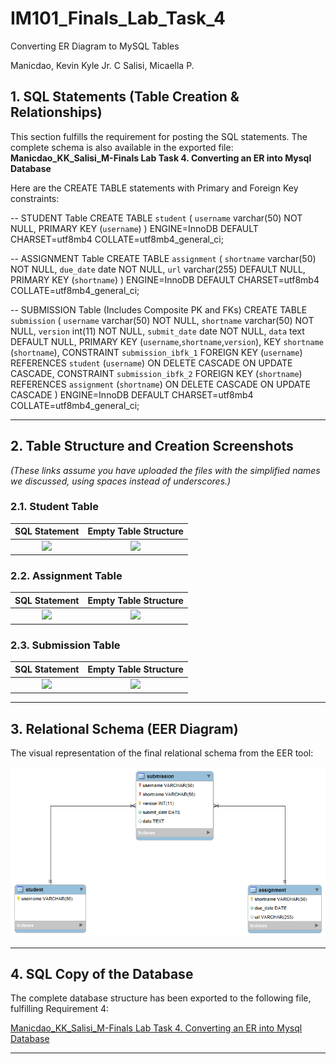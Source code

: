 # IM101_Finals_Lab_Task_4
Converting ER Diagram to MySQL Tables

Manicdao, Kevin Kyle Jr. C
Salisi, Micaella P. 

## 1. SQL Statements (Table Creation & Relationships)

This section fulfills the requirement for posting the SQL statements. The complete schema is also available in the exported file: **Manicdao_KK_Salisi_M-Finals Lab Task 4. Converting an ER into Mysql Database**

Here are the CREATE TABLE statements with Primary and Foreign Key constraints:


-- STUDENT Table
CREATE TABLE `student` (
  `username` varchar(50) NOT NULL,
  PRIMARY KEY (`username`)
) ENGINE=InnoDB DEFAULT CHARSET=utf8mb4 COLLATE=utf8mb4_general_ci;

-- ASSIGNMENT Table
CREATE TABLE `assignment` (
  `shortname` varchar(50) NOT NULL,
  `due_date` date NOT NULL,
  `url` varchar(255) DEFAULT NULL,
  PRIMARY KEY (`shortname`)
) ENGINE=InnoDB DEFAULT CHARSET=utf8mb4 COLLATE=utf8mb4_general_ci;


-- SUBMISSION Table (Includes Composite PK and FKs)
CREATE TABLE `submission` (
  `username` varchar(50) NOT NULL,
  `shortname` varchar(50) NOT NULL,
  `version` int(11) NOT NULL,
  `submit_date` date NOT NULL,
  `data` text DEFAULT NULL,
  PRIMARY KEY (`username`,`shortname`,`version`),
  KEY `shortname` (`shortname`),
  CONSTRAINT `submission_ibfk_1` FOREIGN KEY (`username`) REFERENCES `student` (`username`) ON DELETE CASCADE ON UPDATE CASCADE,
  CONSTRAINT `submission_ibfk_2` FOREIGN KEY (`shortname`) REFERENCES `assignment` (`shortname`) ON DELETE CASCADE ON UPDATE CASCADE
) ENGINE=InnoDB DEFAULT CHARSET=utf8mb4 COLLATE=utf8mb4_general_ci;

---

## 2. Table Structure and Creation Screenshots

*(These links assume you have uploaded the files with the simplified names we discussed, using spaces instead of underscores.)*

### 2.1. Student Table
| SQL Statement | Empty Table Structure |
| :---: | :---: |
| <img src="Student%20CREATE%20Statement.png" width="350"/> | <img src="Student%20Structure.png" width="350"/> |

### 2.2. Assignment Table
| SQL Statement | Empty Table Structure |
| :---: | :---: |
| <img src="Assignment%20CREATE%20Statement.png" width="350"/> | <img src="Assignment%20Structure.png" width="350"/> |

### 2.3. Submission Table
| SQL Statement | Empty Table Structure |
| :---: | :---: |
| <img src="Submission%20CREATE%20Statement.png" width="350"/> | <img src="Submission%20Structure.png" width="350"/> |

---

## 3. Relational Schema (EER Diagram)

The visual representation of the final relational schema from the EER tool:

![StudentSubmissions EER Diagram](StudentSubmissions%20EER%20Diagram.png)

---

## 4. SQL Copy of the Database

The complete database structure has been exported to the following file, fulfilling Requirement 4:

[Manicdao_KK_Salisi_M-Finals Lab Task 4. Converting an ER into Mysql Database](Manicdao_KK_Salisi_M-Finals%20Lab%20Task%204.%20Converting%20an%20ER%20into%20Mysql%20Database)

---
